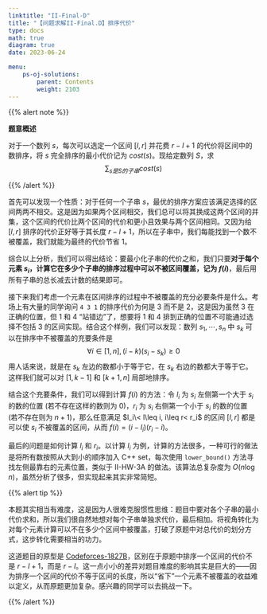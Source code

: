 ```yaml
---
linktitle: "II-Final-D"
title: "【问题求解II-Final.D】排序代价"
type: docs
math: true
diagram: true
date: 2023-06-24

menu:
    ps-oj-solutions:
        parent: Contents
        weight: 2103
---
```


{{% alert note %}}

**题意概述**

对于一个数列 $s$，每次可以选定一个区间 $[l, r]$ 并花费 $r-l+1$ 的代价将区间中的数排序，将 $s$ 完全排序的最小代价记为 $cost(s)$。现给定数列 $S$，求
$$
\sum_{s是S的子串}cost(s)
$$

{{% /alert %}}

首先可以发现一个性质：对于任何一个子串 $s$，最优的排序方案应该满足选择的区间两两不相交。这是因为如果两个区间相交，我们总可以将其换成这两个区间的并集，这个区间的代价比两个区间的代价和更小且效果与两个区间相同。又因为给 $[l, r]$ 排序的代价正好等于其长度 $r-l+1$，所以在子串中，我们每能找到一个数不被覆盖，我们就能为最终的代价节省 $1$。

综合以上分析，我们可以得出结论：要最小化子串的代价之和，我们只要**对于每个元素 $s_i$，计算它在多少个子串的排序过程中可以不被区间覆盖，记为 $f(i)$**，最后用所有子串的总长减去计数的结果即可。

接下来我们考虑一个元素在区间排序的过程中不被覆盖的充分必要条件是什么。考场上有大量的同学询问 `4 3 1` 的排序代价为何是 3 而不是 2，这是因为虽然 3 在正确的位置，但 1 和 4 “站错边”了，想要将 1 和 4 排到正确的位置不可能通过选择不包括 3 的区间实现。结合这个样例，我们可以发现：数列 $s_1, \cdots, s_n$ 中 $s_k$ 可以在排序中不被覆盖的充要条件是
$$
\forall i\in [1, n], (i - k)(s_i - s_k) \geq 0
$$
用人话来说，就是在 $s_k$ 左边的数都小于等于它，在 $s_k$ 右边的数都大于等于它。这样我们就可以对 $[1, k-1]$ 和 $[k+1, n]$ 局部地排序。

结合这个充要条件，我们可以得到计算 $f(i)$ 的方法：令 $l_i$ 为 $s_i$ 左侧第一个大于 $s_i$ 的数的位置 (若不存在这样的数则为 0)，$r_i$ 为 $s_i$ 右侧第一个小于 $s_i$ 的数的位置 (若不存在则为 $n+1$)，那么任意满足 $l_i\< l\leq i, i\leq r< r_i$ 的区间 $[l, r]$ 都是可以使 $s_i$ 不被覆盖的区间，从而 $f(i)=(i - l_i)(r_i - i)$。

最后的问题是如何计算 $l_i$ 和 $r_i$。以计算 $l_i$ 为例，计算的方法很多，一种可行的做法是将所有数按照从大到小的顺序加入 C++ set，每次使用 `lower_bound()` 方法寻找左侧最靠右的元素位置，类似于 II-HW-3A 的做法。该算法总复杂度为 $O(n\log n)$，虽然分析了很多，但实现起来其实非常简短。

{{% alert tip %}}

本题其实相当有难度，这是因为人很难克服惯性思维：题目中要对各个子串的最小代价求和，所以我们很自然地想对每个子串单独求代价，最后相加。将视角转化为对每个元素计算可以不在多少个区间中被覆盖，打破了原题中对总代价的划分方式，这步转化需要相当的功力。

这道题目的原型是 [Codeforces-1827B](https://codeforces.com/contest/1827/problem/B1)，区别在于原题中排序一个区间的代价不是 $r-l+1$，而是 $r-l$。这一点小小的差异对题目难度的影响其实是巨大的——因为排序一个区间的代价不等于区间的长度，所以“省下”一个元素不被覆盖的收益难以定义，从而原题更加复杂。感兴趣的同学可以去挑战一下。

{{% /alert %}}